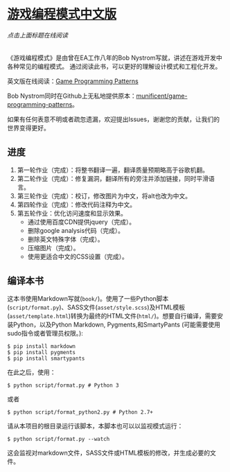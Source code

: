 # [游戏编程模式中文版](https://gpp.tkchu.me/)
###### 点击上面标题在线阅读

《游戏编程模式》是由曾在EA工作八年的Bob Nystrom写就，讲述在游戏开发中各种常见的编程模式。
通过阅读此书，可以更好的理解设计模式和工程化开发。

英文版在线阅读：[Game Programming Patterns](http://gameprogrammingpatterns.com/)

Bob Nystrom同时在Github上无私地提供原本：[munificent/game-programming-patterns](https://github.com/munificent/game-programming-patterns)。

如果有任何表意不明或者疏忽遗漏，欢迎提出Issues，谢谢您的贡献，让我们的世界变得更好。

## 进度

1. 第一轮作业（完成）：将整书翻译一遍，翻译质量预期略高于谷歌机翻。
2. 第二轮作业（完成）：修复漏洞，翻译所有的旁注并添加链接，同时平滑语言。
3. 第三轮作业（完成）：校订，修改图片为中文，将alt也改为中文。
4. 第四轮作业（完成）：修改代码注释为中文。
5. 第五轮作业：优化访问速度和显示效果。
    - 通过使用百度CDN提供jquery（完成）。
    - 删除google analysis代码（完成）。
    - 删除英文特殊字体（完成）。
    - 压缩图片（完成）。
    - 使用更适合中文的CSS设置（完成）。

## 编译本书

这本书使用Markdown写就(`book/`)。使用了一些Python脚本(`script/format.py`)、SASS文件(`asset/style.scss`)及HTML模板(`asset/template.html`)转换为最终的HTML文件(`html/`)。想要自行编译，需要安装Python，以及Python Markdown, Pygments,和SmartyPants (可能需要使用sudo指令或者管理员权限。):

	$ pip install markdown
	$ pip install pygments
	$ pip install smartypants


在此之后，使用：

	$ python script/format.py # Python 3

或者

	$ python script/format_python2.py # Python 2.7+

请从本项目的根目录运行该脚本，本脚本也可以以监视模式运行：

	$ python script/format.py --watch

这会监视对markdown文件，SASS文件或HTML模板的修改，并生成必要的文件。
